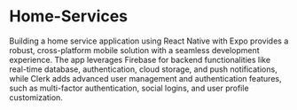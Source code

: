 # Home-Services
 Building a home service application using React Native with Expo provides a robust, cross-platform mobile solution with a seamless development experience. The app leverages Firebase for backend functionalities like real-time database, authentication, cloud storage, and push notifications, while Clerk adds advanced user management and authentication features, such as multi-factor authentication, social logins, and user profile customization.
